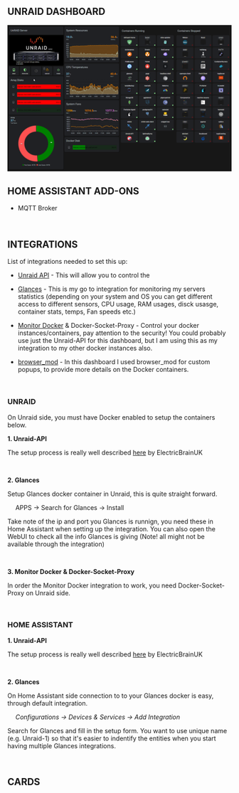 ## UNRAID DASHBOARD

![Unraid Overview](/dashboards/unraid/img/HA-Unraid-dashboard-overview.png)

## HOME ASSISTANT ADD-ONS

* MQTT Broker

&nbsp;

## INTEGRATIONS

List of integrations needed to set this up:

* [Unraid API](https://github.com/ElectricBrainUK/UnraidAPI) - This will allow you to control the 

* [Glances](https://github.com/nicolargo/glances) - This is my go to integration for monitoring my servers statistics (depending on your system and OS you can get different access to different sensors, CPU usage, RAM usages, disck usasge, container stats, temps, Fan speeds etc.)

* [Monitor Docker](https://github.com/ualex73/monitor_docker) & Docker-Socket-Proxy - Control your docker instances/containers, pay attention to the security! You could probably use just the Unraid-API for this dashboard, but I am using this as my integration to my other docker instances also.

* [browser_mod](https://github.com/thomasloven/hass-browser_mod) - In this dashboard I used browser_mod for custom popups, to provide more details on the Docker containers.

&nbsp;

### UNRAID

On Unraid side, you must have Docker enabled to setup the containers below.

**1. Unraid-API**

The setup process is really well described [here](https://github.com/ElectricBrainUK/UnraidAPI) by ElectricBrainUK

&nbsp;

**2. Glances**

Setup Glances docker container in Unraid, this is quite straight forward.

&ensp;&ensp; APPS -> Search for Glances -> Install

Take note of the ip and port you Glances is runnign, you need these in Home Assistant when setting up the integration. You can also open the WebUI to check all the info Glances is giving (Note! all might not be available through the integration)

&nbsp;

**3. Monitor Docker & Docker-Socket-Proxy**

In order the Monitor Docker integration to work, you need Docker-Socket-Proxy on Unraid side.

&nbsp;

### HOME ASSISTANT

**1. Unraid-API**

The setup process is really well described [here](https://github.com/ElectricBrainUK/UnraidAPI) by ElectricBrainUK

&nbsp;

**2. Glances**

On Home Assistant side connection to to your Glances docker is easy, through default integration.

&ensp;&ensp; *Configurations -> Devices & Services -> Add Integration*

Search for Glances and fill in the setup form. You want to use unique name (e.g. Unraid-1) so that it's easier to indentify the entities when you start having multiple Glances integrations.

&nbsp;

## CARDS
